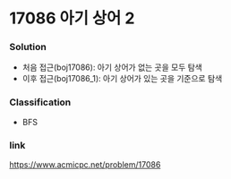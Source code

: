 # 17086 아기 상어 2

### Solution
* 처음 접근(boj17086): 아기 상어가 없는 곳을 모두 탐색
* 이후 접근(boj17086_1): 아기 상어가 있는 곳을 기준으로 탐색

### Classification
* BFS

### link
https://www.acmicpc.net/problem/17086